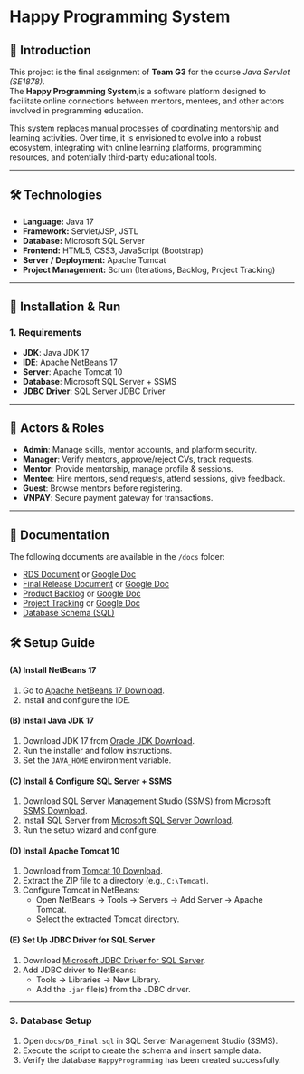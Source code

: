 # Happy Programming System

## 📌 Introduction
This project is the final assignment of **Team G3** for the course *Java Servlet (SE1878)*.  
The **Happy Programming System**,is a software platform designed to facilitate online connections between mentors, mentees, and other actors involved in programming education.

This system replaces manual processes of coordinating mentorship and learning activities. Over time, it is envisioned to evolve into a robust ecosystem, integrating with online learning platforms, programming resources, and potentially third-party educational tools.

---

## 🛠️ Technologies
- **Language:** Java 17  
- **Framework:** Servlet/JSP, JSTL  
- **Database:** Microsoft SQL Server  
- **Frontend:** HTML5, CSS3, JavaScript (Bootstrap)
- **Server / Deployment:** Apache Tomcat
- **Project Management:** Scrum (Iterations, Backlog, Project Tracking) 

---

## 🚀 Installation & Run

### 1. Requirements
- **JDK**: Java JDK 17  
- **IDE**: Apache NetBeans 17  
- **Server**: Apache Tomcat 10  
- **Database**: Microsoft SQL Server + SSMS  
- **JDBC Driver**: SQL Server JDBC Driver  

---

## 👥 Actors & Roles
- **Admin**: Manage skills, mentor accounts, and platform security.  
- **Manager**: Verify mentors, approve/reject CVs, track requests.  
- **Mentor**: Provide mentorship, manage profile & sessions.  
- **Mentee**: Hire mentors, send requests, attend sessions, give feedback.  
- **Guest**: Browse mentors before registering.  
- **VNPAY**: Secure payment gateway for transactions.  

---
## 📑 Documentation
The following documents are available in the `/docs` folder:

- [RDS Document](./docs/SE1878_JS(IT)_G3_RDS%20Document.docx)  or [Google Doc](https://docs.google.com/document/d/1eMxb17JljTpi5qU-Z_ZMiUs_WeRUZtOi/edit?usp=sharing&ouid=112876355383685662482&rtpof=true&sd=true) 
- [Final Release Document](./docs/SE1878_JS(IT)_G3_Final%20Release%20Document.docx)  or [Google Doc](https://docs.google.com/document/d/1XndCucQQx0H1XGRRG80zG4vLh9Bgf74L/edit?usp=sharing&ouid=117129001821004771013&rtpof=true&sd=true) 
- [Product Backlog](./docs/SE1878_JS(IT)_G3_Product%20Backlog.xlsx) or [Google Doc](https://docs.google.com/spreadsheets/d/1ft8YvFoC7AbrLPoivDLLA8gfMOz-GG_U/edit?usp=sharing&ouid=112876355383685662482&rtpof=true&sd=true) 
- [Project Tracking](./docs/SE1878_JS(IT)_G3_HP_Project%20Tracking.xlsx)  or [Google Doc](https://docs.google.com/spreadsheets/d/1fcqYXpjlmq6VAzKOW0-f2kgFogSW5oFX/edit?usp=sharing&ouid=112876355383685662482&rtpof=true&sd=true) 
- [Database Schema (SQL)](./docs/HPS.sql)  
## 🛠️ Setup Guide

#### (A) Install NetBeans 17
1. Go to [Apache NetBeans 17 Download](https://netbeans.apache.org/download/).  
2. Install and configure the IDE.  

#### (B) Install Java JDK 17
1. Download JDK 17 from [Oracle JDK Download](https://www.oracle.com/java/technologies/javase/jdk17-archive-downloads.html).  
2. Run the installer and follow instructions.  
3. Set the `JAVA_HOME` environment variable.  

#### (C) Install & Configure SQL Server + SSMS
1. Download SQL Server Management Studio (SSMS) from [Microsoft SSMS Download](https://aka.ms/ssmsfullsetup).  
2. Install SQL Server from [Microsoft SQL Server Download](https://www.microsoft.com/en-us/sql-server/sql-server-downloads).  
3. Run the setup wizard and configure.  

#### (D) Install Apache Tomcat 10
1. Download from [Tomcat 10 Download](https://tomcat.apache.org/download-10.cgi).  
2. Extract the ZIP file to a directory (e.g., `C:\Tomcat`).  
3. Configure Tomcat in NetBeans:  
   - Open NetBeans → Tools → Servers → Add Server → Apache Tomcat.  
   - Select the extracted Tomcat directory.  

#### (E) Set Up JDBC Driver for SQL Server
1. Download [Microsoft JDBC Driver for SQL Server](https://learn.microsoft.com/en-us/sql/connect/jdbc/download-microsoft-jdbc-driver-for-sql-server).  
2. Add JDBC driver to NetBeans:  
   - Tools → Libraries → New Library.  
   - Add the `.jar` file(s) from the JDBC driver.  

---

### 3. Database Setup
1. Open `docs/DB_Final.sql` in SQL Server Management Studio (SSMS).  
2. Execute the script to create the schema and insert sample data.  
3. Verify the database `HappyProgramming` has been created successfully.  
